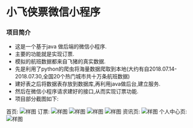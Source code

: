 # 小飞侠票微信小程序


### 项目简介

  - 这是一个基于java 做后端的微信小程序.
  - 主要的功能就是实现订票.
  - 模拟的航班数据都来自飞猪的真实数据.
  - 先是利用了python的爬虫将海量数据爬取到本地(大约有自2018.07.14-2018.07.30,全国20个热门城市共十万条航班数据)
  - 建好表之后将数据表存放到数据库,再利用java做后台,建立服务.
  - 然后在微信小程序请求建好的接口,从而实现订票功能.
  - 项目部分截图如下:          



  





  首页:
  ![样图](https://i.loli.net/2018/10/25/5bd189d18b0dd.png "demo")
  订票:
  ![样图](https://i.loli.net/2018/10/25/5bd18a520b625.png "demo")
  ![样图](https://i.loli.net/2018/10/25/5bd18a6f4dc8b.png "demo")
  ![样图](https://i.loli.net/2018/10/25/5bd18a8733ad3.png "demo")
  ![样图](https://i.loli.net/2018/10/25/5bd18a9a68f12.png "demo")
  资讯页:
  ![样图](https://i.loli.net/2018/10/25/5bd18aceab473.png "demo")
  个人中心页:
  ![样图](https://i.loli.net/2018/10/25/5bd18ae224e36.png "demo")
